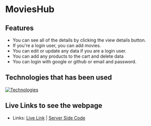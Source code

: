 # MoviesHub

## Features

<ul>
    <li>You can see all of the details by clicking the view details button.</li>
    <li>If you're a login user, you can add movies.</li>
    <li>You can edit or update any data if you are a login user.</li>
    <li>You can add any products to the cart and delete data</li>
    <li>You can login with google or github or email and password.</li>
</ul>

## Technologies that has been used

[![Technologies](https://skillicons.dev/icons?i=js,html,css,tailwind,react,mongodb,nodejs)](https://skillicons.dev)

## Live Links to see the webpage

- Links: [Live Link](https://movieshub-rp.netlify.app) | [Server Side Code](https://github.com/riajulpro/movieshub-server.git)

